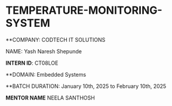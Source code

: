 # TEMPERATURE-MONITORING-SYSTEM

**COMPANY: CODTECH IT SOLUTIONS

NAME: Yash Naresh Shepunde

**INTERN ID**: CT08LOE

**DOMAIN: Embedded Systems

**BATCH DURATION: January 10th, 2025 to February 10th, 2025

**MENTOR NAME** NEELA SANTHOSH
